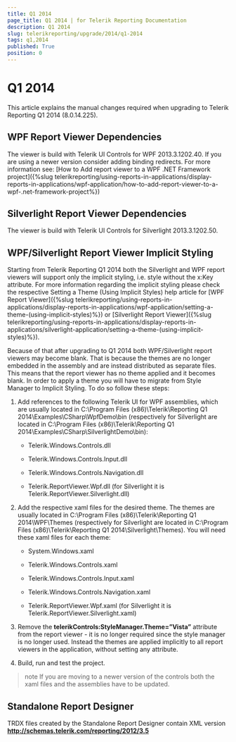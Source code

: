 ```yaml
---
title: Q1 2014
page_title: Q1 2014 | for Telerik Reporting Documentation
description: Q1 2014
slug: telerikreporting/upgrade/2014/q1-2014
tags: q1,2014
published: True
position: 0
---
```


# Q1 2014



This article explains the manual changes required when upgrading to Telerik Reporting Q1 2014 (8.0.14.225).

## WPF Report Viewer Dependencies

The viewer is build with Telerik UI Controls for WPF 2013.3.1202.40. If you are using a newer version consider adding binding redirects. For more information see:           [How to Add report viewer to a WPF .NET Framework project]({%slug telerikreporting/using-reports-in-applications/display-reports-in-applications/wpf-application/how-to-add-report-viewer-to-a-wpf-.net-framework-project%})

## Silverlight Report Viewer Dependencies

The viewer is build with Telerik UI Controls for Silverlight 2013.3.1202.50.         

## WPF/Silverlight Report Viewer Implicit Styling

Starting from Telerik Reporting Q1 2014 both the Silverlight and WPF report viewers will support only the implicit styling, i.e. style without the x:Key attribute. For more information regarding the implicit styling please check the respective Setting a Theme (Using Implicit Styles) help article for [WPF Report Viewer]({%slug telerikreporting/using-reports-in-applications/display-reports-in-applications/wpf-application/setting-a-theme-(using-implicit-styles)%}) or [Silverlight Report Viewer]({%slug telerikreporting/using-reports-in-applications/display-reports-in-applications/silverlight-application/setting-a-theme-(using-implicit-styles)%}).         

Because of that after upgrading to Q1 2014 both WPF/Silverlight report viewers may become blank. That is because the themes are no longer embedded in the assembly and are instead distributed as separate files. This means that the report viewer has no theme applied and it becomes blank. In order to apply a theme you will have to migrate from Style Manager to Implicit Styling. To do so follow these steps:         

1. Add references to the following Telerik UI for WPF assemblies, which are usually located in C:\Program Files (x86)\Telerik\Reporting Q1 2014\Examples\CSharp\WpfDemo\bin (respectively for Silverlight are located in C:\Program Files (x86)\Telerik\Reporting Q1 2014\Examples\CSharp\SilverlightDemo\bin):             

   + Telerik.Windows.Controls.dll                 

   + Telerik.Windows.Controls.Input.dll                 

   + Telerik.Windows.Controls.Navigation.dll                 

   + Telerik.ReportViewer.Wpf.dll (for Silverlight it is Telerik.ReportViewer.Silverlight.dll)                 

1. Add the respective xaml files for the desired theme. The themes are usually located in C:\Program Files (x86)\Telerik\Reporting Q1 2014\WPF\Themes (respectively for Silverlight are located in C:\Program Files (x86)\Telerik\Reporting Q1 2014\Silverlight\Themes). You will need these xaml files for each theme:             

   + System.Windows.xaml                 

   + Telerik.Windows.Controls.xaml                 

   + Telerik.Windows.Controls.Input.xaml                 

   + Telerik.Windows.Controls.Navigation.xaml                 

   + Telerik.ReportViewer.Wpf.xaml (for Silverlight it is Telerik.ReportViewer.Silverlight.xaml)                 

1. Remove the __telerikControls:StyleManager.Theme=”Vista”__  attribute from the report viewer - it is no longer required since the style manager is no longer used. Instead the themes are applied implicitly to all report viewers in the application, without setting any attribute.             

1. Build, run and test the project.             

>note If you are moving to a newer version of the controls both the xaml files and the assemblies have to be updated.           


## Standalone Report Designer

TRDX files created by the Standalone Report Designer contain XML version __http://schemas.telerik.com/reporting/2012/3.5__ 
